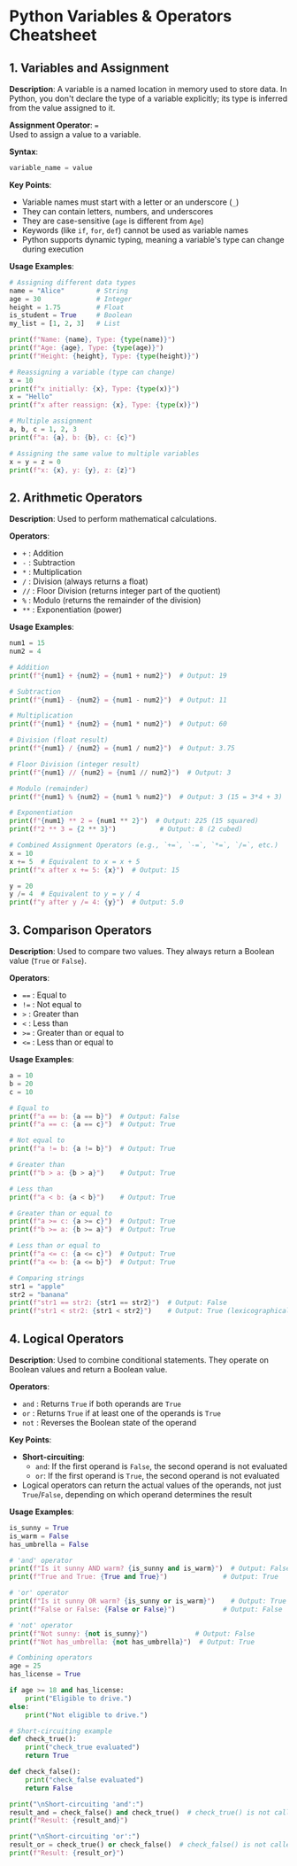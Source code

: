 
# Python Variables & Operators Cheatsheet

## 1. Variables and Assignment

**Description**: A variable is a named location in memory used to store data. In Python, you don't declare the type of a variable explicitly; its type is inferred from the value assigned to it.

**Assignment Operator**: `=`  
Used to assign a value to a variable.

**Syntax**:
```python
variable_name = value
```

**Key Points**:
- Variable names must start with a letter or an underscore (`_`)
- They can contain letters, numbers, and underscores
- They are case-sensitive (`age` is different from `Age`)
- Keywords (like `if`, `for`, `def`) cannot be used as variable names
- Python supports dynamic typing, meaning a variable's type can change during execution

**Usage Examples**:
```python
# Assigning different data types
name = "Alice"        # String
age = 30              # Integer
height = 1.75         # Float
is_student = True     # Boolean
my_list = [1, 2, 3]   # List

print(f"Name: {name}, Type: {type(name)}")
print(f"Age: {age}, Type: {type(age)}")
print(f"Height: {height}, Type: {type(height)}")

# Reassigning a variable (type can change)
x = 10
print(f"x initially: {x}, Type: {type(x)}")
x = "Hello"
print(f"x after reassign: {x}, Type: {type(x)}")

# Multiple assignment
a, b, c = 1, 2, 3
print(f"a: {a}, b: {b}, c: {c}")

# Assigning the same value to multiple variables
x = y = z = 0
print(f"x: {x}, y: {y}, z: {z}")
```

## 2. Arithmetic Operators

**Description**: Used to perform mathematical calculations.

**Operators**:
- `+` : Addition
- `-` : Subtraction
- `*` : Multiplication
- `/` : Division (always returns a float)
- `//` : Floor Division (returns integer part of the quotient)
- `%` : Modulo (returns the remainder of the division)
- `**` : Exponentiation (power)

**Usage Examples**:
```python
num1 = 15
num2 = 4

# Addition
print(f"{num1} + {num2} = {num1 + num2}")  # Output: 19

# Subtraction
print(f"{num1} - {num2} = {num1 - num2}")  # Output: 11

# Multiplication
print(f"{num1} * {num2} = {num1 * num2}")  # Output: 60

# Division (float result)
print(f"{num1} / {num2} = {num1 / num2}")  # Output: 3.75

# Floor Division (integer result)
print(f"{num1} // {num2} = {num1 // num2}")  # Output: 3

# Modulo (remainder)
print(f"{num1} % {num2} = {num1 % num2}")  # Output: 3 (15 = 3*4 + 3)

# Exponentiation
print(f"{num1} ** 2 = {num1 ** 2}")  # Output: 225 (15 squared)
print(f"2 ** 3 = {2 ** 3}")           # Output: 8 (2 cubed)

# Combined Assignment Operators (e.g., `+=`, `-=`, `*=`, `/=`, etc.)
x = 10
x += 5  # Equivalent to x = x + 5
print(f"x after x += 5: {x}")  # Output: 15

y = 20
y /= 4  # Equivalent to y = y / 4
print(f"y after y /= 4: {y}")  # Output: 5.0
```

## 3. Comparison Operators

**Description**: Used to compare two values. They always return a Boolean value (`True` or `False`).

**Operators**:
- `==` : Equal to
- `!=` : Not equal to
- `>` : Greater than
- `<` : Less than
- `>=` : Greater than or equal to
- `<=` : Less than or equal to

**Usage Examples**:
```python
a = 10
b = 20
c = 10

# Equal to
print(f"a == b: {a == b}")  # Output: False
print(f"a == c: {a == c}")  # Output: True

# Not equal to
print(f"a != b: {a != b}")  # Output: True

# Greater than
print(f"b > a: {b > a}")    # Output: True

# Less than
print(f"a < b: {a < b}")    # Output: True

# Greater than or equal to
print(f"a >= c: {a >= c}")  # Output: True
print(f"b >= a: {b >= a}")  # Output: True

# Less than or equal to
print(f"a <= c: {a <= c}")  # Output: True
print(f"a <= b: {a <= b}")  # Output: True

# Comparing strings
str1 = "apple"
str2 = "banana"
print(f"str1 == str2: {str1 == str2}")  # Output: False
print(f"str1 < str2: {str1 < str2}")    # Output: True (lexicographical comparison)
```

## 4. Logical Operators

**Description**: Used to combine conditional statements. They operate on Boolean values and return a Boolean value.

**Operators**:
- `and` : Returns `True` if both operands are `True`
- `or` : Returns `True` if at least one of the operands is `True`
- `not` : Reverses the Boolean state of the operand

**Key Points**:
- **Short-circuiting**:
  - `and`: If the first operand is `False`, the second operand is not evaluated
  - `or`: If the first operand is `True`, the second operand is not evaluated
- Logical operators can return the actual values of the operands, not just `True`/`False`, depending on which operand determines the result

**Usage Examples**:
```python
is_sunny = True
is_warm = False
has_umbrella = False

# 'and' operator
print(f"Is it sunny AND warm? {is_sunny and is_warm}")  # Output: False
print(f"True and True: {True and True}")              # Output: True

# 'or' operator
print(f"Is it sunny OR warm? {is_sunny or is_warm}")    # Output: True
print(f"False or False: {False or False}")            # Output: False

# 'not' operator
print(f"Not sunny: {not is_sunny}")            # Output: False
print(f"Not has_umbrella: {not has_umbrella}")  # Output: True

# Combining operators
age = 25
has_license = True

if age >= 18 and has_license:
    print("Eligible to drive.")
else:
    print("Not eligible to drive.")

# Short-circuiting example
def check_true():
    print("check_true evaluated")
    return True

def check_false():
    print("check_false evaluated")
    return False

print("\nShort-circuiting 'and':")
result_and = check_false() and check_true()  # check_true() is not called
print(f"Result: {result_and}")

print("\nShort-circuiting 'or':")
result_or = check_true() or check_false()  # check_false() is not called
print(f"Result: {result_or}")
```
